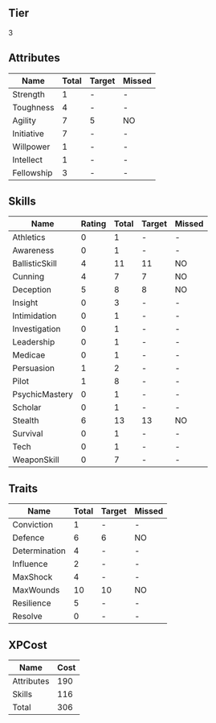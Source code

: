 ## Tier

3

## Attributes

| Name       | Total | Target | Missed |
| ---------- | ----- | ------ | ------ |
| Strength   | 1     | -      | -      |
| Toughness  | 4     | -      | -      |
| Agility    | 7     | 5      | NO     |
| Initiative | 7     | -      | -      |
| Willpower  | 1     | -      | -      |
| Intellect  | 1     | -      | -      |
| Fellowship | 3     | -      | -      |

## Skills

| Name           | Rating | Total | Target | Missed |
| -------------- | ------ | ----- | ------ | ------ |
| Athletics      | 0      | 1     | -      | -      |
| Awareness      | 0      | 1     | -      | -      |
| BallisticSkill | 4      | 11    | 11     | NO     |
| Cunning        | 4      | 7     | 7      | NO     |
| Deception      | 5      | 8     | 8      | NO     |
| Insight        | 0      | 3     | -      | -      |
| Intimidation   | 0      | 1     | -      | -      |
| Investigation  | 0      | 1     | -      | -      |
| Leadership     | 0      | 1     | -      | -      |
| Medicae        | 0      | 1     | -      | -      |
| Persuasion     | 1      | 2     | -      | -      |
| Pilot          | 1      | 8     | -      | -      |
| PsychicMastery | 0      | 1     | -      | -      |
| Scholar        | 0      | 1     | -      | -      |
| Stealth        | 6      | 13    | 13     | NO     |
| Survival       | 0      | 1     | -      | -      |
| Tech           | 0      | 1     | -      | -      |
| WeaponSkill    | 0      | 7     | -      | -      |

## Traits

| Name          | Total | Target | Missed |
| ------------- | ----- | ------ | ------ |
| Conviction    | 1     | -      | -      |
| Defence       | 6     | 6      | NO     |
| Determination | 4     | -      | -      |
| Influence     | 2     | -      | -      |
| MaxShock      | 4     | -      | -      |
| MaxWounds     | 10    | 10     | NO     |
| Resilience    | 5     | -      | -      |
| Resolve       | 0     | -      | -      |

## XPCost

| Name       | Cost |
| ---------- | ---- |
| Attributes | 190  |
| Skills     | 116  |
| Total      | 306  |

